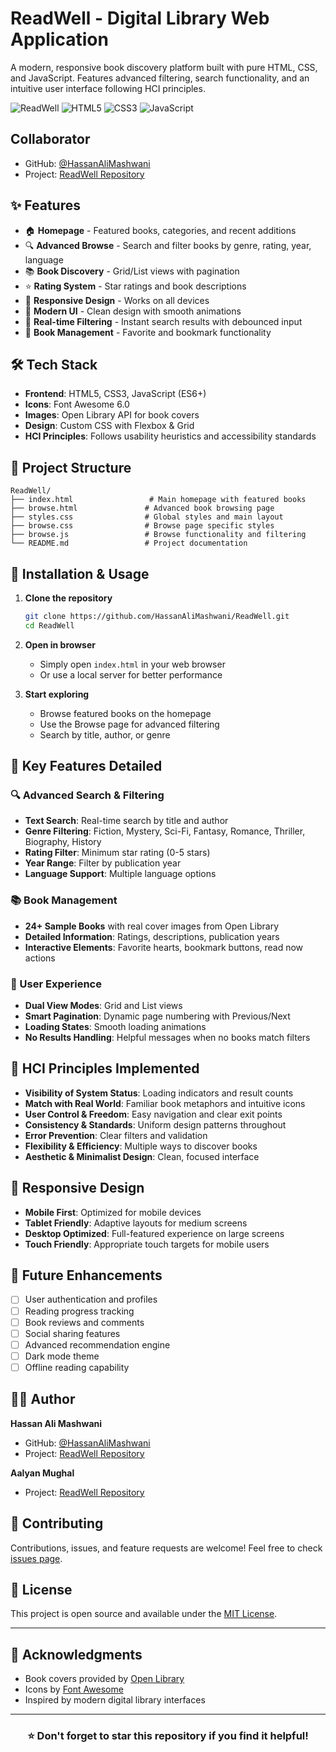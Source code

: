 # ReadWell - Digital Library Web Application

A modern, responsive book discovery platform built with pure HTML, CSS, and JavaScript. Features advanced filtering, search functionality, and an intuitive user interface following HCI principles.

  
![ReadWell](https://img.shields.io/badge/ReadWell-Digital%20Library-blue)
![HTML5](https://img.shields.io/badge/HTML5-E34F26?style=flat&logo=html5&logoColor=white)
![CSS3](https://img.shields.io/badge/CSS3-1572B6?style=flat&logo=css3&logoColor=white)
![JavaScript](https://img.shields.io/badge/JavaScript-F7DF1E?style=flat&logo=javascript&logoColor=black)

## Collaborator 
- GitHub: [@HassanAliMashwani](https://github.com/HassanAliMashwani)
- Project: [ReadWell Repository](https://github.com/HassanAliMashwani/ReadWell)

## ✨ Features

- 🏠 **Homepage** - Featured books, categories, and recent additions
- 🔍 **Advanced Browse** - Search and filter books by genre, rating, year, language
- 📚 **Book Discovery** - Grid/List views with pagination
- ⭐ **Rating System** - Star ratings and book descriptions
- 📱 **Responsive Design** - Works on all devices
- 🎨 **Modern UI** - Clean design with smooth animations
- 🔄 **Real-time Filtering** - Instant search results with debounced input
- 📖 **Book Management** - Favorite and bookmark functionality

## 🛠️ Tech Stack

- **Frontend**: HTML5, CSS3, JavaScript (ES6+)
- **Icons**: Font Awesome 6.0
- **Images**: Open Library API for book covers
- **Design**: Custom CSS with Flexbox & Grid
- **HCI Principles**: Follows usability heuristics and accessibility standards

## 📁 Project Structure

```
ReadWell/
├── index.html                 # Main homepage with featured books
├── browse.html               # Advanced book browsing page
├── styles.css                # Global styles and main layout
├── browse.css                # Browse page specific styles
├── browse.js                 # Browse functionality and filtering
└── README.md                 # Project documentation
```

## 🔧 Installation & Usage

1. **Clone the repository**
   ```bash
   git clone https://github.com/HassanAliMashwani/ReadWell.git
   cd ReadWell
   ```

2. **Open in browser**
   - Simply open `index.html` in your web browser
   - Or use a local server for better performance

3. **Start exploring**
   - Browse featured books on the homepage
   - Use the Browse page for advanced filtering
   - Search by title, author, or genre

## 🎯 Key Features Detailed

### 🔍 Advanced Search & Filtering
- **Text Search**: Real-time search by title and author
- **Genre Filtering**: Fiction, Mystery, Sci-Fi, Fantasy, Romance, Thriller, Biography, History
- **Rating Filter**: Minimum star rating (0-5 stars)
- **Year Range**: Filter by publication year
- **Language Support**: Multiple language options

### 📚 Book Management
- **24+ Sample Books** with real cover images from Open Library
- **Detailed Information**: Ratings, descriptions, publication years
- **Interactive Elements**: Favorite hearts, bookmark buttons, read now actions

### 🎨 User Experience
- **Dual View Modes**: Grid and List views
- **Smart Pagination**: Dynamic page numbering with Previous/Next
- **Loading States**: Smooth loading animations
- **No Results Handling**: Helpful messages when no books match filters

## 🎨 HCI Principles Implemented

- **Visibility of System Status**: Loading indicators and result counts
- **Match with Real World**: Familiar book metaphors and intuitive icons
- **User Control & Freedom**: Easy navigation and clear exit points
- **Consistency & Standards**: Uniform design patterns throughout
- **Error Prevention**: Clear filters and validation
- **Flexibility & Efficiency**: Multiple ways to discover books
- **Aesthetic & Minimalist Design**: Clean, focused interface

## 📱 Responsive Design

- **Mobile First**: Optimized for mobile devices
- **Tablet Friendly**: Adaptive layouts for medium screens
- **Desktop Optimized**: Full-featured experience on large screens
- **Touch Friendly**: Appropriate touch targets for mobile users

## 🔮 Future Enhancements

- [ ] User authentication and profiles
- [ ] Reading progress tracking
- [ ] Book reviews and comments
- [ ] Social sharing features
- [ ] Advanced recommendation engine
- [ ] Dark mode theme
- [ ] Offline reading capability

## 👨‍💻 Author

**Hassan Ali Mashwani**
- GitHub: [@HassanAliMashwani](https://github.com/HassanAliMashwani)
- Project: [ReadWell Repository](https://github.com/HassanAliMashwani/ReadWell)
  
**Aalyan Mughal**
- Project: [ReadWell Repository](https://github.com/HassanAliMashwani/ReadWell)

## 🤝 Contributing

Contributions, issues, and feature requests are welcome! Feel free to check [issues page](https://github.com/HassanAliMashwani/ReadWell/issues).

## 📄 License

This project is open source and available under the [MIT License](LICENSE).

---

## 🎊 Acknowledgments

- Book covers provided by [Open Library](https://openlibrary.org/)
- Icons by [Font Awesome](https://fontawesome.com/)
- Inspired by modern digital library interfaces

---

<div align="center">

### ⭐ Don't forget to star this repository if you find it helpful!

</div>
